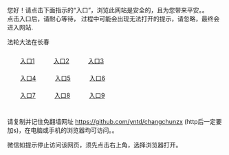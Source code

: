 您好！请点击下面指示的“入口”，浏览此网站是安全的，且为您带来平安。。 <br/>
点击入口后，请耐心等待， 过程中可能会出现无法打开的提示，请忽略，最终会进入网站. </br>

法轮大法在长春<br/>
<div style="padding:10px"><a style="margin:20px" target="_blank" href="https://d1onkbr9o4xjtz.cloudfront.net/2Qpsp?imgpt" id="ccLink1" rel="nofollow">入口1</a> <a target="_blank" style="margin:20px" href="https://d1qq9vdjqkcwr9.cloudfront.net/2Qpsp?xayakob" id="ccLink2" rel="nofollow">入口2</a> <a style="margin:20px" target="_blank" href="https://d38njbd6pfu2a8.cloudfront.net/2Qpsp?uxsdmzni" id="ccLink3" rel="nofollow">入口3</a></div>

<div style="padding:10px" ><a style="margin:20px" target="_blank" href="https://d1onkbr9o4xjtz.cloudfront.net/2Qpsp?imgpt" id="ccLink4" rel="nofollow">入口4</a> <a style="margin:20px" href="https://d1qq9vdjqkcwr9.cloudfront.net/2Qpsp?xayakob" target="_blank" id="ccLink5" rel="nofollow">入口5</a> <a style="margin:20px" href="https://d38njbd6pfu2a8.cloudfront.net/2Qpsp?uxsdmzni" target="_blank" id="ccLink6" rel="nofollow">入口6</a></div>

<div style="padding:10px"><a style="margin:20px" target="_blank" href="https://d1onkbr9o4xjtz.cloudfront.net/2Qpsp?imgpt" id="ccLink7" rel="nofollow">入口7</a> <a style="margin:20px" href="https://d1qq9vdjqkcwr9.cloudfront.net/2Qpsp?xayakob" target="_blank" id="ccLink8" rel="nofollow">入口8</a> <a style="margin:20px" target="_blank" href="https://d38njbd6pfu2a8.cloudfront.net/2Qpsp?uxsdmzni" id="ccLink9" rel="nofollow">入口9</a></div>

<br/>



请复制并记住免翻墙网址 https://github.com/yntd/changchunzx (http后一定要加s)，在电脑或手机的浏览器均可访问。。<br/>

微信如提示停止访问该网页，须先点击右上角，选择浏览器打开。
